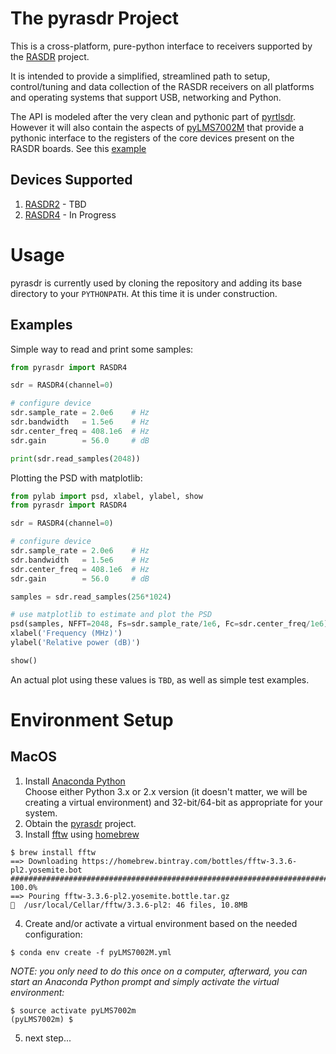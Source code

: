 # The pyrasdr Project
This is a cross-platform, pure-python interface to receivers supported by the [RASDR](https://github.com/myriadrf/RASDR) project.

It is intended to provide a simplified, streamlined path to setup, control/tuning and
data collection of the RASDR receivers on all platforms and operating systems that
support USB, networking and Python.

The API is modeled after the very clean and pythonic part of [pyrtlsdr](https://github.com/roger-/pyrtlsdr).
However it will also contain the aspects of [pyLMS7002M](https://github.com/myriadrf/pyLMS7002M) that provide
a pythonic interface to the registers of the core devices present on the RASDR boards.  See this [example](https://github.com/myriadrf/pyLMS7002M/blob/master/examples/VNA/measureVNA.py)

## Devices Supported
 1. [RASDR2](http://rasdr.org) - TBD
 1. [RASDR4](http://rasdr4.blogspot.com) - In Progress

# Usage

pyrasdr is currently used by cloning the repository and adding its base directory to your ```PYTHONPATH```.
At this time it is under construction.

## Examples

Simple way to read and print some samples:

```python
from pyrasdr import RASDR4

sdr = RASDR4(channel=0)

# configure device
sdr.sample_rate = 2.0e6    # Hz
sdr.bandwidth   = 1.5e6    # Hz
sdr.center_freq = 408.1e6  # Hz
sdr.gain        = 56.0     # dB

print(sdr.read_samples(2048))
```

Plotting the PSD with matplotlib:

```python
from pylab import psd, xlabel, ylabel, show
from pyrasdr import RASDR4

sdr = RASDR4(channel=0)

# configure device
sdr.sample_rate = 2.0e6    # Hz
sdr.bandwidth   = 1.5e6    # Hz
sdr.center_freq = 408.1e6  # Hz
sdr.gain        = 56.0     # dB

samples = sdr.read_samples(256*1024)

# use matplotlib to estimate and plot the PSD
psd(samples, NFFT=2048, Fs=sdr.sample_rate/1e6, Fc=sdr.center_freq/1e6)
xlabel('Frequency (MHz)')
ylabel('Relative power (dB)')

show()
```

An actual plot using these values is ```TBD```, as well as simple test examples.


# Environment Setup
## MacOS
 1. Install [Anaconda Python](https://www.continuum.io/downloads)<br>
Choose either Python 3.x or 2.x version (it doesn't matter, we will be creating a virtual environment) and 32-bit/64-bit as appropriate for your system.
 1. Obtain the [pyrasdr](https://github.com/bvacaliuc/pyrasdr) project.
 1. Install [fftw](http://www.fftw.org/) using [homebrew](https://brew.sh/)<br>
```
$ brew install fftw
==> Downloading https://homebrew.bintray.com/bottles/fftw-3.3.6-pl2.yosemite.bot
######################################################################## 100.0%
==> Pouring fftw-3.3.6-pl2.yosemite.bottle.tar.gz
🍺  /usr/local/Cellar/fftw/3.3.6-pl2: 46 files, 10.8MB
```
 4. Create and/or activate a virtual environment based on the needed configuration:<br>
```
$ conda env create -f pyLMS7002M.yml
```
*NOTE: you only need to do this once on a computer, afterward, you can start an Anaconda Python prompt and simply activate the virtual environment:*
```
$ source activate pyLMS7002m
(pyLMS7002m) $
```
 5. next step...
